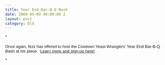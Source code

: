 ```yaml
---
title: Year End Bar-B-Q Bash
date: 2009-05-09 00:00:00 Z
layout: post
category: Old
---
```


"<p><font size="2"><font face="Arial">Once again&#44; fezz has offered to host the Cowtown Yeast Wranglers' </font></font><font face="Arial" size="2"><span style="font-size: 10pt; font-family: Arial;"><font face="Arial" size="2"><span style="font-size: 10pt; font-family: Arial;">Year End Bar-B-Q Bash at his place.&nbsp; <a target="_self" href="/LinkClick.aspx?link=315&amp;tabid=171">Learn more and sign-up here!</a></span></font></span></font></p>"

